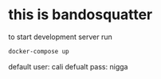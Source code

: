 # this is bandosquatter

to start development server
run

```bash
docker-compose up
```

default user: cali
defualt pass: nigga
